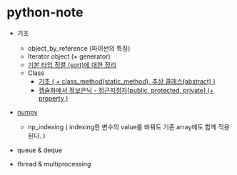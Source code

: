 # python-note

- 기초
  - object_by_reference (파이썬의 특징)
  - Iterator object (+ generator)
  - [기본 타입 정렬 (sort)에 대한 정리](https://github.com/yahwang/python-note/blob/master/summary_sort.ipynb)
  - Class
     - [기초 ( + class_method(static_method), 추상 클래스(abstract) )](https://github.com/yahwang/python-note/blob/master/class.ipynb)  
     - [캡슐화에서 정보은닉 - 접근지정자[public, protected, private] (+ property )](https://github.com/yahwang/python-note/blob/master/class_private.ipynb)  
- [numpy](https://github.com/yahwang/python-note/tree/master/numpy)
  - np_indexing ( indexing한 변수의 value를 바꿔도 기존 array에도 함께 적용된다. )

- queue & deque 
- thread & multiprocessing
